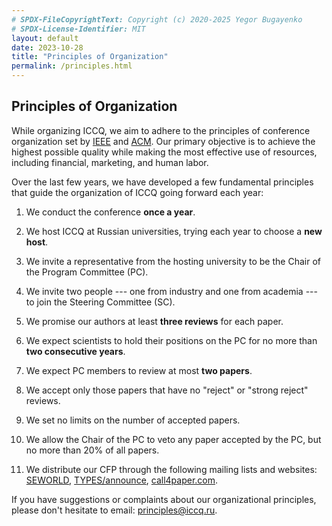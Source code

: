 ```yaml
---
# SPDX-FileCopyrightText: Copyright (c) 2020-2025 Yegor Bugayenko
# SPDX-License-Identifier: MIT
layout: default
date: 2023-10-28
title: "Principles of Organization"
permalink: /principles.html
---
```


## Principles of Organization

While organizing ICCQ, we aim to adhere to the principles of conference organization
set by [IEEE](https://ieeemce.org/planning-basics/) and
[ACM](https://www.acm.org/conferences).
Our primary objective is to achieve the highest possible quality while
making the most effective use of resources, including financial, marketing, and human labor.

Over the last few years, we have developed a few fundamental principles
that guide the organization of ICCQ going forward each year:

1. We conduct the conference **once a year**.

1. We host ICCQ at Russian universities, trying each year to choose a **new host**.

1. We invite a representative from the hosting university to be the Chair of the Program Committee (PC).

1. We invite two people --- one from industry and one from academia --- to join the Steering Committee (SC).

1. We promise our authors at least **three reviews** for each paper.

1. We expect scientists to hold their positions on the PC for no more than **two consecutive years**.

1. We expect PC members to review at most **two papers**.

1. We accept only those papers that have no "reject" or "strong reject" reviews.

1. We set no limits on the number of accepted papers.

1. We allow the Chair of the PC to veto any paper accepted by the PC, but no more than 20% of all papers.

1. We distribute our CFP through the following mailing lists and websites:
  [SEWORLD](https://sigsoft.org/resources/seworld.html),
  [TYPES/announce](https://lists.seas.upenn.edu/mailman/listinfo/types-announce),
  [call4paper.com](https://www.call4paper.com/).

If you have suggestions or complaints about our organizational principles,
please don't hesitate to email: [principles@iccq.ru](mailto:principles@iccq.ru).
